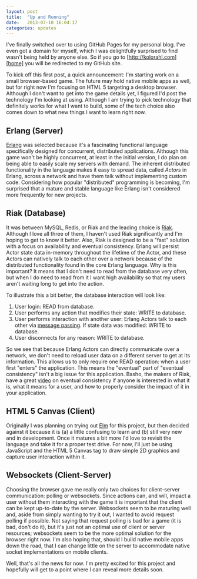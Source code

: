 ```yaml
---
layout: post
title:  "Up and Running"
date:   2013-07-10 16:04:17
categories: updates
---
```


I've finally switched over to using GitHub Pages for my personal blog. I've even
got a domain for myself, which I was delightfully surprised to find wasn't being
held by anyone else. So if you go to [http://kolorahl.com][home] you will be
redirected to my GitHub site.

To kick off this first post, a quick announcement: I'm starting work on a small
browser-based game. The future may hold native mobile apps as well, but for
right now I'm focusing on HTML 5 targeting a desktop browser. Although I don't
want to get into the game details yet, I figured I'd post the technology I'm
looking at using. Although I am trying to pick technology that definitely works
for what I want to build, some of the tech choice also comes down to what new
things I want to learn right now.

## Erlang (Server)

[Erlang][erlang] was selected because it's a fascinating functional language
specifically designed for concurrent, distributed applications. Although this
game won't be highly concurrent, at least in the initial version, I do plan on
being able to easily scale my servers with demand. The inherent distributed
functionality in the language makes it easy to spread data, called _Actors_ in
Erlang, across a network and have them talk without implementing custom
code. Considering how popular "distributed" programming is becoming, I'm
surprised that a mature and stable language like Erlang isn't considered more
frequently for new projects.

## Riak (Database)

It was between MySQL, Redis, or Riak and the leading choice is
[Riak][riak]. Although I love all three of them, I haven't used Riak
significantly and I'm hoping to get to know it better. Also, Riak is designed to
be a "fast" solution with a focus on availability and eventual
consistency. Erlang will persist Actor state data in-memory throughout the
lifetime of the Actor, and these Actors can natively talk to each other over a
network because of the distributed functionality found in the core Erlang
language. Why is this important? It means that I don't need to read from the
database very often, but when I do need to read from it I want high availability
so that my users aren't waiting long to get into the action.

To illustrate this a bit better, the database interaction will look like:

1. User login: READ from database.
2. User performs any action that modifies their state: WRITE to database.
3. User performs interaction with another user: Erlang Actors talk to each other
   via [message passing][erl-mp]. If state data was modified: WRITE to database.
4. User disconnects for any reason: WRITE to database.

So we see that because Erlang Actors can directly communicate over a network, we
don't need to reload user data on a different server to get at its
information. This allows us to only require one READ operation: when a user
first "enters" the application. This means the "eventual" part of "eventual
consistency" isn't a big issue for this application. Basho, the makers of Riak,
have a great [video](http://basho.com/how-eventual-is-eventual-consistency/) on
eventual consistency if anyone is interested in what it is, what it means for a
user, and how to properly consider the impact of it in your application.

## HTML 5 Canvas (Client)

Originally I was planning on trying out [Elm][elm] for this project, but then
decided against it because it is (a) a little confusing to learn and (b) still
very new and in development. Once it matures a bit more I'd love to revisit the
language and take it for a proper test drive. For now, I'll just be using
JavaScript and the HTML 5 Canvas tag to draw simple 2D graphics and capture user
interaction within it.

## Websockets (Client-Server)

Choosing the browser gave me really only two choices for client-server
communication: polling or websockets. Since actions can, and will, impact a user
without them interacting with the game it is important that the client can be
kept up-to-date by the server. Websockets seem to be maturing well and, aside
from simply wanting to try it out, I wanted to avoid request polling if
possible. Not saying that request polling is bad for a game (it is bad, don't do
it), but it's just not an optimal use of client or server resources; websockets
seem to be the more optimal solution for the browser right now. I'm also hoping
that, should I build native mobile apps down the road, that I can change little
on the server to accommodate native socket implementations on mobile clients.

Well, that's all the news for now. I'm pretty excited for this project and
hopefully will get to a point where I can reveal more details soon.

[home]: http://kolorahl.com
[erlang]: http://learnyousomeerlang.com/
[erl-mp]: http://www.erlang.org/doc/getting_started/conc_prog.html
[riak]: http://basho.com/riak/
[elm]: http://elm-lang.org
